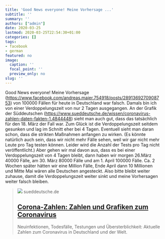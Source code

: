```yaml
---
title: 'Good News everyone! Meine Vorhersage ...'
subtitle: ''
summary: ''
authors: ["admin"]
date: 2020-03-25
lastmod: 2020-03-25T22:54:30+01:00
categories: []
tags:
- facebook
- german
featured: no
image:
  caption: ''
  focal_point: ''
  preview_only: no
slug: ''
---
```

Good News everyone! Meine Vorhersage (https://www.facebook.com/andreas.maier.754918/posts/2891369270908753) von 100000 Fällen für heute in Deutschland war falsch. Damals bin ich von einer Verdoppelungszeit von nur 2 Tagen ausgegangen. An der Grafik der Süddeutschen (https://www.sueddeutsche.de/wissen/coronavirus-zahlen-daten-fakten-1.4844448) sieht man auch gut, dass das tatsächlich für den 18. März der Fall war. Zum Glück ist die Verdoppelungszeit seitdem gesunken und lag im Schnitt eher bei 4 Tagen. Eventuell sieht man daran schon, dass die strikten Maßnahmen anfangen zu wirken. (Es könnte natürlich auch sein, dass wir nicht mehr Fälle sehen, weil wir gar nicht mehr Leute pro Tag testen können. Leider wird die Anzahl der Tests pro Tag nicht veröffentlicht.) Aber gehen wir mal davon aus, dass es bei einer Verdoppelungszeit von 4 Tagen bleibt, dann haben wir morgen 26.März 40000 Fälle, am 30. März 80000 Fälle und am 1. April 100000 Fälle. Ca. 2 Wochen später hätten wir eine Million Fälle, Ende April dann 10 Millionen und Mitte Mai wären alle Deutschen angesteckt. Also bitte bleibt weiter zuhause, damit die Verdoppelungszeit weiter sinkt und meine Vorhersagen weiter falsch bleiben.
> [![](https://www.sueddeutsche.de/image/sz.1.4824705/1200x675?v=1582830099)](https://www.sueddeutsche.de/wissen/coronavirus-zahlen-daten-fakten-1.4844448)
> sueddeutsche.de
> ## [Corona-Zahlen: Zahlen und Grafiken zum Coronavirus](https://www.sueddeutsche.de/wissen/coronavirus-zahlen-daten-fakten-1.4844448)
>
>Neuinfektionen, Todesfälle, Testungen und Übersterblichkeit: Aktuelle Zahlen zum Coronavirus in Deutschland und der Welt.


